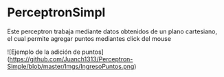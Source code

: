 # PerceptronSimpl


Este perceptron trabaja mediante datos obtenidos de un plano cartesiano, el cual permite agregar puntos mediantes click del mouse

![Ejemplo de la adición de puntos]
(https://github.com/Juanch1313/Perceptron-Simple/blob/master/Imgs/IngresoPuntos.png)
